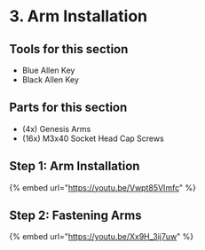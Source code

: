 # 3. Arm Installation

## Tools for this section

* Blue Allen Key
* Black Allen Key

## Parts for this section

* (4x) Genesis Arms
* (16x) M3x40 Socket Head Cap Screws

## Step 1: Arm Installation

{% embed url="https://youtu.be/Vwpt85VImfc" %}



## Step 2: Fastening Arms

{% embed url="https://youtu.be/Xx9H_3ij7uw" %}





